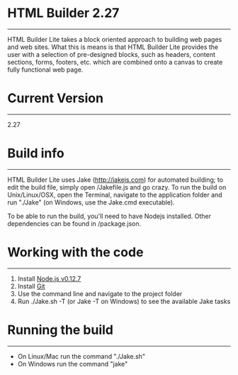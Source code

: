 # HTML Builder 2.27
---
HTML Builder Lite takes a block oriented approach to building web pages and web sites. What this is means is that  HTML Builder Lite provides the user with a selection of pre-designed blocks, such as headers, content sections, forms, footers, etc. which are combined onto a canvas to create fully functional web page.

# Current Version
---
2.27

# Build info
---
HTML Builder Lite uses Jake (http://jakejs.com) for automated building; to edit the build file, simply open /Jakefile.js and go crazy. To run the build on Unix/Linux/OSX, open the Terminal, navigate to the application folder and run "./Jake" (on Windows, use the Jake.cmd executable).

To be able to run the build, you'll need to have Nodejs installed. Other dependencies can be found in /package.json.

# Working with the code
---

1. Install [Node.js v0.12.7](http://nodejs.org/dist/v0.12.7/)
2. Install [Git](http://git-scm.com/download/)
3. Use the command line and navigate to the project folder
4. Run ./Jake.sh -T (or Jake -T on Windows) to see the available Jake tasks


# Running the build
---

- On Linux/Mac run the command "./Jake.sh"
- On Windows run the command "jake"
